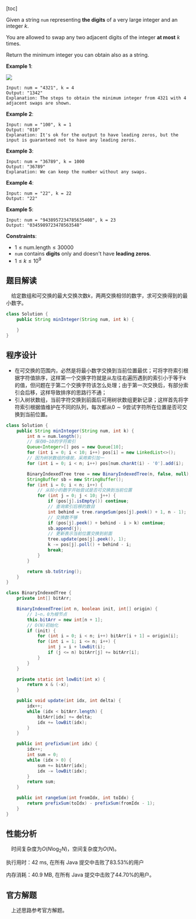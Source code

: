 [toc]

Given a string `num` representing **the digits** of a very large integer and an integer $k$.

You are allowed to swap any two adjacent digits of the integer **at most** $k$ times.

Return the minimum integer you can obtain also as a string.

 

**Example 1**:

<img src="..\images\#1505_exp1.jpg"  />

```
Input: num = "4321", k = 4
Output: "1342"
Explanation: The steps to obtain the minimum integer from 4321 with 4 adjacent swaps are shown.
```

**Example 2**:

```
Input: num = "100", k = 1
Output: "010"
Explanation: It's ok for the output to have leading zeros, but the input is guaranteed not to have any leading zeros.
```

**Example 3**:

```
Input: num = "36789", k = 1000
Output: "36789"
Explanation: We can keep the number without any swaps.
```

**Example 4**:

```
Input: num = "22", k = 22
Output: "22"
```

**Example 5**:

```
Input: num = "9438957234785635408", k = 23
Output: "0345989723478563548"
```



**Constraints**:

* $1 \le \text{num.length} \le 30000$
* `num` contains **digits** only and doesn't have **leading zeros**.
* $1 \le k \le 10^9$



## 题目解读

&emsp;给定数组和可交换的最大交换次数$k$，两两交换相邻的数字，求可交换得到的最小数字。

```java
class Solution {
    public String minInteger(String num, int k) {

    }
}
```

## 程序设计

* 在可交换的范围内，必然是将最小数字交换到当前位置最优；可将字符索引根据字符值排序，这样第一个交换字符就是从左往右遍历遇到的索引小于等于$k$的值，但问题在于第二个交换字符该怎么处理；由于第一次交换后，有部分索引会后移，这样导致排序的思路行不通；
* 引入树状数组，当前字符交换到前面后可用树状数组更新记录；这样首先将字符索引根据值维护在不同的队列，每次都从$0 \sim 9$尝试字符所在位置是否可交换到当前位置。

```java
class Solution {
    public String minInteger(String num, int k) {
        int n = num.length();
        // 保存0~10的字符索引
        Queue<Integer>[] pos = new Queue[10];
        for (int i = 0; i < 10; i++) pos[i] = new LinkedList<>();
        // 因为树状数组的缘故，采用索引加一
        for (int i = 0; i < n; i++) pos[num.charAt(i) - '0'].add(i);

        BinaryIndexedTree tree = new BinaryIndexedTree(n, false, null);
        StringBuffer sb = new StringBuffer();
        for (int i = 0; i < n; i++) {
            // 从较小的数字开始尝试是否可交换到当前位置
            for (int j = 0; j < 10; j++) {
                if (pos[j].isEmpty()) continue;
                // 查询索引后移的数目
                int behind = tree.rangeSum(pos[j].peek() + 1, n - 1);
                // 交换数不够
                if (pos[j].peek() + behind - i > k) continue;
                sb.append(j);
                // 更新表示当前位置交换到前面
                tree.update(pos[j].peek(), 1);
                k -= pos[j].poll() + behind - i;
                break;
            }
        }

        return sb.toString();
    }
}

class BinaryIndexedTree {
    private int[] bitArr;

    BinaryIndexedTree(int n, boolean init, int[] origin) {
        // 1~n，0为根节点
        this.bitArr = new int[n + 1];
        // O(N)初始化
        if (init) {
            for (int i = 0; i < n; i++) bitArr[i + 1] = origin[i];
            for (int i = 1; i <= n; i++) {
                int j = i + lowBit(i);
                if (j <= n) bitArr[j] += bitArr[i];
            } 
        }
    }

    private static int lowBit(int x) {
        return x & (-x);
    }

    public void update(int idx, int delta) {
        idx++;
        while (idx < bitArr.length) {
            bitArr[idx] += delta;
            idx += lowBit(idx);
        }
    }

    public int prefixSum(int idx) {
        idx++;
        int sum = 0;
        while (idx > 0) {
            sum += bitArr[idx];
            idx -= lowBit(idx);
        }
        return sum;
    }

    public int rangeSum(int fromIdx, int toIdx) {
        return prefixSum(toIdx) - prefixSum(fromIdx - 1);
    }
}
```

## 性能分析

&emsp;时间复杂度为$O(N\log_2N)$，空间复杂度为$O(N)$。

执行用时：42 ms, 在所有 Java 提交中击败了83.53%的用户

内存消耗：40.9 MB, 在所有 Java 提交中击败了44.70%的用户。

## 官方解题

&emsp;上述思路参考官方解题。
